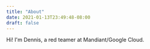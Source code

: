 ```yaml
---
title: "About"
date: 2021-01-13T23:49:48-08:00
draft: false
---
```


Hi! I'm Dennis, a red teamer at Mandiant/Google Cloud.
